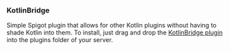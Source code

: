 ### KotlinBridge

Simple Spigot plugin that allows for other Kotlin plugins 
without having to shade Kotlin into them. To install, just
drag and drop the [KotlinBridge plugin](https://github.com/PolyRocketMatt/KotlinBridge/releases/tag/1.0) into the plugins folder
of your server.